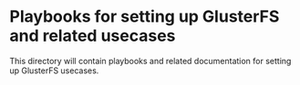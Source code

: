 # Playbooks for setting up GlusterFS and related usecases

This directory will contain playbooks and related documentation for setting up GlusterFS usecases.
